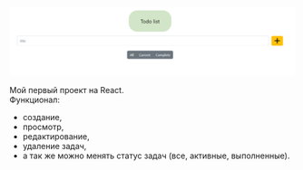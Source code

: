 ![todo_list](todo_list.png)

Мой первый проект на React.<br>
Функционал: 
- создание,
- просмотр,
- редактирование,
- удаление задач,
- а так же можно менять статус задач (все, активные, выполненные). 
